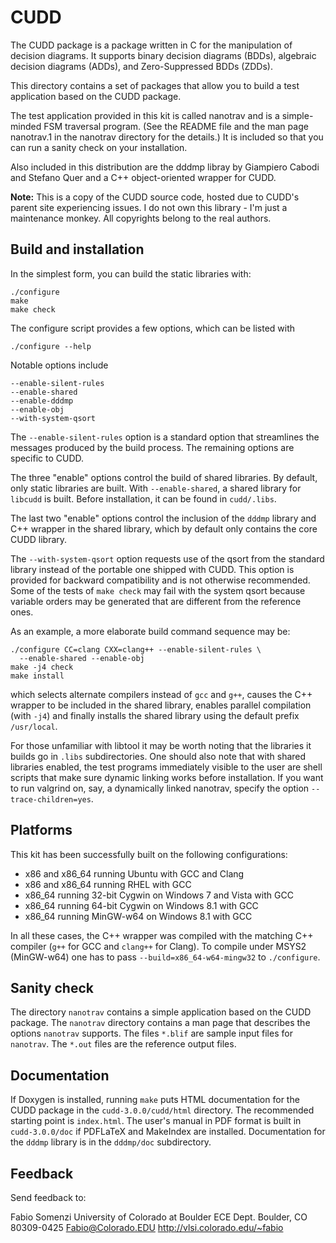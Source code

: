 # CUDD

The CUDD package is a package written in C for the manipulation of
decision diagrams.  It supports binary decision diagrams (BDDs),
algebraic decision diagrams (ADDs), and Zero-Suppressed BDDs (ZDDs).

This directory contains a set of packages that allow you to build a test
application based on the CUDD package.

The test application provided in this kit is called nanotrav and is a
simple-minded FSM traversal program.  (See the README file and the man
page nanotrav.1 in the nanotrav directory for the details.)  It is
included so that you can run a sanity check on your installation.

Also included in this distribution are the dddmp libray by Giampiero
Cabodi and Stefano Quer and a C++ object-oriented wrapper for CUDD.

**Note:** This is a copy of the CUDD source code, hosted due to CUDD's parent
site experiencing issues. I do not own this library - I'm just a maintenance
monkey. All copyrights belong to the real authors.

## Build and installation

In the simplest form, you can build the static libraries with:

    ./configure
    make
    make check

The configure script provides a few options, which can be listed with

    ./configure --help

Notable options include

    --enable-silent-rules
    --enable-shared
    --enable-dddmp
    --enable-obj
    --with-system-qsort

The ``--enable-silent-rules`` option is a standard option that streamlines the
messages produced by the build process.  The remaining options are specific
to CUDD.

The three "enable" options control the build of shared libraries.  By
default, only static libraries are built.  With ``--enable-shared``, a
shared library for ``libcudd`` is built. Before installation, it can be
found in ``cudd/.libs``.

The last two "enable" options control the inclusion of the ``dddmp``
library and C++ wrapper in the shared library, which by default only
contains the core CUDD library.

The ``--with-system-qsort`` option requests use of the qsort from the
standard library instead of the portable one shipped with CUDD.  This
option is provided for backward compatibility and is not otherwise
recommended.  Some of the tests of ``make check`` may fail with the
system qsort because variable orders may be generated that are
different from the reference ones.

As an example, a more elaborate build command sequence may be:

    ./configure CC=clang CXX=clang++ --enable-silent-rules \
      --enable-shared --enable-obj
    make -j4 check
    make install

which selects alternate compilers instead of ``gcc`` and ``g++``, causes the
C++ wrapper to be included in the shared library, enables parallel
compilation (with ``-j4``) and finally installs the shared library using
the default prefix ``/usr/local``.

For those unfamiliar with libtool it may be worth noting that the
libraries it builds go in ``.libs`` subdirectories.  One should also note
that with shared libraries enabled, the test programs immediately
visible to the user are shell scripts that make sure dynamic linking
works before installation.  If you want to run valgrind on, say, a
dynamically linked nanotrav, specify the option ``--trace-children=yes``.

## Platforms

This kit has been successfully built on the following configurations:

  * x86 and x86_64 running Ubuntu with GCC and Clang
  * x86 and x86_64 running RHEL with GCC
  * x86_64 running 32-bit Cygwin on Windows 7 and Vista with GCC
  * x86_64 running 64-bit Cygwin on Windows 8.1 with GCC
  * x86_64 running MinGW-w64 on Windows 8.1 with GCC

In all these cases, the C++ wrapper was compiled with the matching C++
compiler (``g++`` for GCC and ``clang++`` for Clang).  To compile under MSYS2
(MinGW-w64) one has to pass ``--build=x86_64-w64-mingw32`` to ``./configure``.

## Sanity check

The directory ``nanotrav`` contains a simple application based on the
CUDD package.  The ``nanotrav`` directory contains a man page that
describes the options ``nanotrav`` supports.  The files ``*.blif`` are sample
input files for ``nanotrav``.  The ``*.out`` files are the reference output
files.

## Documentation

If Doxygen is installed, running ``make`` puts HTML documentation for
the CUDD package in the ``cudd-3.0.0/cudd/html`` directory. The recommended
starting point is ``index.html``.  The user's manual in PDF format is
built in ``cudd-3.0.0/doc`` if PDFLaTeX and MakeIndex are installed.
Documentation for the ``dddmp`` library is in the ``dddmp/doc`` subdirectory.

## Feedback

Send feedback to:

Fabio Somenzi
University of Colorado at Boulder
ECE Dept.
Boulder, CO 80309-0425
Fabio@Colorado.EDU
http://vlsi.colorado.edu/~fabio
